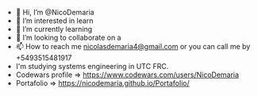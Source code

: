 - 👋 Hi, I’m @NicoDemaria
- 👀 I’m interested in learn
- 🌱 I’m currently learning 
- 💞️ I’m looking to collaborate on a
- 📫 How to reach me nicolasdemaria4@gmail.com  or you can call me by +5493515481917
- I'm studying systems engineering in UTC FRC.
- Codewars profile => https://www.codewars.com/users/NicoDemaria  
- Portafolio => https://nicodemaria.github.io/Portafolio/


<!---
NicoDemaria/NicoDemaria is a ✨ special ✨ repository because its `README.md` (this file) appears on your GitHub profile.
You can click the Preview link to take a look at your changes.
--->
